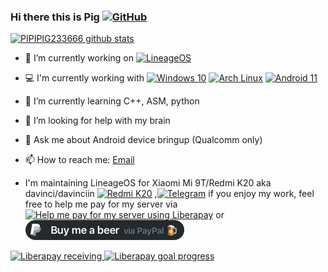 ### Hi there this is Pig [![GitHub](https://img.shields.io/badge/dynamic/json?logo=github&label=GitHub+Followers&labelColor=282c34&color=181717&query=%24.data.totalSubs&url=https%3A%2F%2Fapi.spencerwoo.com%2Fsubstats%2F%3Fsource%3Dgithub%26queryKey%3DPIPIPIG233666&longCache=true)](https://github.com/PIPIPIG233666)
[![PIPIPIG233666 github stats](https://github-readme-stats.vercel.app/api?username=PIPIPIG233666&hide=issues&show_icons=true&include_all_commits=true&theme=dracula)](https://github.com/PIPIPIG233666)

- 🔭 I’m currently working on [![LineageOS](https://img.shields.io/badge/LineageOS-167b80?style=flat-square&logo=lineageos&logoColor=ffffff)](https://github.com/LineageOS)
- 💻 I'm currently working with 
[![Windows 10](https://img.shields.io/badge/Windows%2010-00adef?style=flat-square&logo=windows&logoColor=ffffff)](https://www.microsoft.com/windows10)
[![Arch Linux](https://img.shields.io/badge/Arch%20Linux-1793d0?style=flat-square&logo=arch-linux&logoColor=ffffff)](https://github.com/yuk7/ArchWSL)
[![Android 11](https://img.shields.io/badge/Android%2011-3ddc84?style=flat-square&logo=android&logoColor=ffffff)](https://www.android.com/android-11/)
- 🌱 I’m currently learning C++, ASM, python
- 🤔 I’m looking for help with my brain
- 💬 Ask me about Android device bringup (Qualcomm only)
- 📫 How to reach me: [Email](mailto:pig.priv@gmail.com)

- I'm maintaining LineageOS for Xiaomi Mi 9T/Redmi K20 aka davinci/davinciin [![Redmi K20](https://img.shields.io/badge/Redmi%20K20-fd4900?style=flat-square&logo=xiaomi&logoColor=ffffff)](https://www.mi.com/global/mi-9-t/) ,[![Telegram](https://img.shields.io/badge/dynamic/json?logo=telegram&label=%40LineageOSDavinci&labelColor=282c34&suffix=+members&color=2CA5E0&query=%24.data.totalSubs&url=https%3A%2F%2Fapi.spencerwoo.com%2Fsubstats%2F%3Fsource%3Dtelegram%26queryKey%3Dlineagedavinciofficial&longCache=true)](https://t.me/lineagedavinciofficial) if you enjoy my work, feel free to help me pay for my server via 
<noscript><a href="https://liberapay.com/Pig/donate"><img alt="Help me pay for my server using Liberapay" src="https://liberapay.com/assets/widgets/donate.svg"></a></noscript> or 
<a href="https://www.paypal.me/pig236"><img height="32" src="https://github.com/everdrone/coolbadge/blob/master/badges/Paypal/Beer/Dark/Big.png" alt="Help me pay for my server using PayPal" />
 
<img alt="Liberapay receiving" src="https://img.shields.io/liberapay/receives/Pig">
<img alt="Liberapay goal progress" src="https://img.shields.io/liberapay/goal/Pig">
